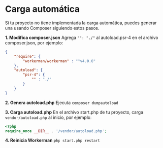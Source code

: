 # Carga automática

Si tu proyecto no tiene implementada la carga automática, puedes generar una usando Composer siguiendo estos pasos.

**1. Modifica composer.json**
Agrega `"": "./"` al autoload.psr-4 en el archivo composer.json, por ejemplo:
```json
{
    "require": {
        "workerman/workerman" : "^v4.0.0"
    },
    "autoload": {
        "psr-4": {
            "" : "./"
        }
    }
}
```

**2. Genera autoload.php**
Ejecuta `composer dumpautoload`

**3. Carga autoload.php**
En el archivo start.php de tu proyecto, carga `vendor/autoload.php` al inicio, por ejemplo:
```php
<?php
require_once __DIR__ . '/vendor/autoload.php';
```

**4. Reinicia Workerman**
`php start.php restart`
